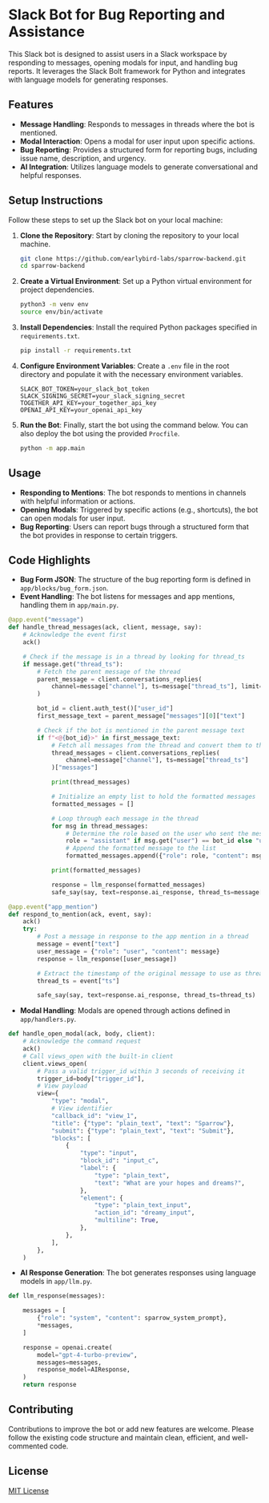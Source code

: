 # Slack Bot for Bug Reporting and Assistance

This Slack bot is designed to assist users in a Slack workspace by responding to messages, opening modals for input, and handling bug reports. It leverages the Slack Bolt framework for Python and integrates with language models for generating responses.

## Features

- **Message Handling**: Responds to messages in threads where the bot is mentioned.
- **Modal Interaction**: Opens a modal for user input upon specific actions.
- **Bug Reporting**: Provides a structured form for reporting bugs, including issue name, description, and urgency.
- **AI Integration**: Utilizes language models to generate conversational and helpful responses.

## Setup Instructions

Follow these steps to set up the Slack bot on your local machine:

1. **Clone the Repository**: Start by cloning the repository to your local machine.

    ```bash
    git clone https://github.com/earlybird-labs/sparrow-backend.git
    cd sparrow-backend
    ```

2. **Create a Virtual Environment**: Set up a Python virtual environment for project dependencies.

    ```bash
    python3 -m venv env
    source env/bin/activate
    ```

3. **Install Dependencies**: Install the required Python packages specified in `requirements.txt`.

    ```bash
    pip install -r requirements.txt
    ```

4. **Configure Environment Variables**: Create a `.env` file in the root directory and populate it with the necessary environment variables.

    ```plaintext
    SLACK_BOT_TOKEN=your_slack_bot_token
    SLACK_SIGNING_SECRET=your_slack_signing_secret
    TOGETHER_API_KEY=your_together_api_key
    OPENAI_API_KEY=your_openai_api_key
    ```

5. **Run the Bot**: Finally, start the bot using the command below. You can also deploy the bot using the provided `Procfile`.

    ```bash
    python -m app.main
    ```

## Usage

- **Responding to Mentions**: The bot responds to mentions in channels with helpful information or actions.
- **Opening Modals**: Triggered by specific actions (e.g., shortcuts), the bot can open modals for user input.
- **Bug Reporting**: Users can report bugs through a structured form that the bot provides in response to certain triggers.

## Code Highlights

- **Bug Form JSON**: The structure of the bug reporting form is defined in `app/blocks/bug_form.json`.
- **Event Handling**: The bot listens for messages and app mentions, handling them in `app/main.py`.

    
```25:62:app/main.py
@app.event("message")
def handle_thread_messages(ack, client, message, say):
    # Acknowledge the event first
    ack()

    # Check if the message is in a thread by looking for thread_ts
    if message.get("thread_ts"):
        # Fetch the parent message of the thread
        parent_message = client.conversations_replies(
            channel=message["channel"], ts=message["thread_ts"], limit=1
        )

        bot_id = client.auth_test()["user_id"]
        first_message_text = parent_message["messages"][0]["text"]

        # Check if the bot is mentioned in the parent message text
        if f"<@{bot_id}>" in first_message_text:
            # Fetch all messages from the thread and convert them to the required format
            thread_messages = client.conversations_replies(
                channel=message["channel"], ts=message["thread_ts"]
            )["messages"]

            print(thread_messages)

            # Initialize an empty list to hold the formatted messages
            formatted_messages = []

            # Loop through each message in the thread
            for msg in thread_messages:
                # Determine the role based on the user who sent the message
                role = "assistant" if msg.get("user") == bot_id else "user"
                # Append the formatted message to the list
                formatted_messages.append({"role": role, "content": msg["text"]})

            print(formatted_messages)

            response = llm_response(formatted_messages)
            safe_say(say, text=response.ai_response, thread_ts=message["thread_ts"])
```


    
```65:77:app/main.py
@app.event("app_mention")
def respond_to_mention(ack, event, say):
    ack()
    try:
        # Post a message in response to the app mention in a thread
        message = event["text"]
        user_message = {"role": "user", "content": message}
        response = llm_response([user_message])

        # Extract the timestamp of the original message to use as thread_ts
        thread_ts = event["ts"]

        safe_say(say, text=response.ai_response, thread_ts=thread_ts)
```


- **Modal Handling**: Modals are opened through actions defined in `app/handlers.py`.

    
```4:34:app/handlers.py
def handle_open_modal(ack, body, client):
    # Acknowledge the command request
    ack()
    # Call views_open with the built-in client
    client.views_open(
        # Pass a valid trigger_id within 3 seconds of receiving it
        trigger_id=body["trigger_id"],
        # View payload
        view={
            "type": "modal",
            # View identifier
            "callback_id": "view_1",
            "title": {"type": "plain_text", "text": "Sparrow"},
            "submit": {"type": "plain_text", "text": "Submit"},
            "blocks": [
                {
                    "type": "input",
                    "block_id": "input_c",
                    "label": {
                        "type": "plain_text",
                        "text": "What are your hopes and dreams?",
                    },
                    "element": {
                        "type": "plain_text_input",
                        "action_id": "dreamy_input",
                        "multiline": True,
                    },
                },
            ],
        },
    )
```


- **AI Response Generation**: The bot generates responses using language models in `app/llm.py`.

    
```21:33:app/llm.py
def llm_response(messages):

    messages = [
        {"role": "system", "content": sparrow_system_prompt},
        *messages,
    ]

    response = openai.create(
        model="gpt-4-turbo-preview",
        messages=messages,
        response_model=AIResponse,
    )
    return response
```


## Contributing

Contributions to improve the bot or add new features are welcome. Please follow the existing code structure and maintain clean, efficient, and well-commented code.

## License

[MIT License](https://choosealicense.com/licenses/mit/)

